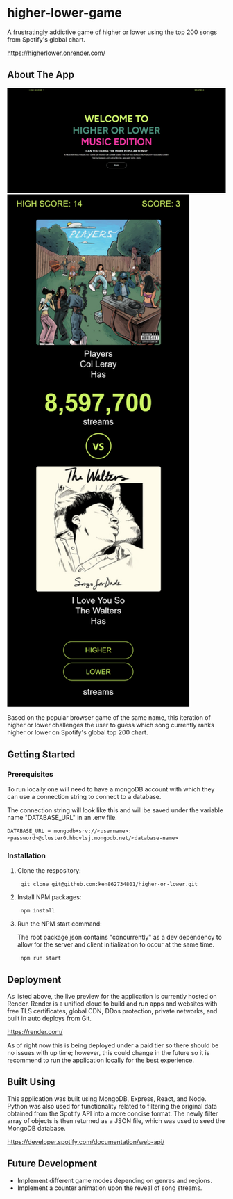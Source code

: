 # higher-lower-game
A frustratingly addictive game of higher or lower using the top 200 songs from Spotify's global chart.

https://higherlower.onrender.com/

## About The App
<img src="assets/images/higher-or-lower.gif">
<img src="assets/images/higher-or-lower-mobile.png" width="420px">

Based on the popular browser game of the same name, this iteration of higher or lower challenges the user to guess which song currently ranks higher or lower on Spotify's global top 200 chart.

## Getting Started

### Prerequisites
To run locally one will need to have a mongoDB account with which they can use a connection string to connect to a database.

The connection string will look like this and will be saved under the variable name "DATABASE_URL" in an .env file.

    DATABASE_URL = mongodb+srv://<username>:<password>@cluster0.hbovlsj.mongodb.net/<database-name>

### Installation
1. Clone the respository:

        git clone git@github.com:ken862734801/higher-or-lower.git

2. Install NPM packages:

        npm install

3. Run the NPM start command:

    The root package.json contains "concurrently" as a dev dependency to allow for the server and client initialization to occur at the same time. 

        npm run start

## Deployment

As listed above, the live preview for the application is currently hosted on Render. Render is a unified cloud to build and run apps and websites with free TLS certificates, global CDN, DDos protection, private networks, and built in auto deploys from Git. 

https://render.com/

As of right now this is being deployed under a paid tier so there should be no issues with up time; however, this could change in the future so it is recommend to run the application locally for the best experience.

## Built Using

This application was built using MongoDB, Express, React, and Node. Python was also used for functionality related to filtering the original data obtained from the Spotify API into a more concise format. The newly filter array of objects is then returned as a JSON file, which was used to seed the MongoDB database. 

https://developer.spotify.com/documentation/web-api/

## Future Development

- Implement different game modes depending on genres and regions.
- Implement a counter animation upon the reveal of song streams.
